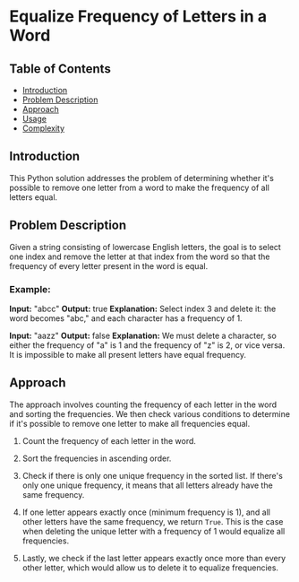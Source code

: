 # Equalize Frequency of Letters in a Word

## Table of Contents
- [Introduction](#introduction)
- [Problem Description](#problem-description)
- [Approach](#approach)
- [Usage](#usage)
- [Complexity](#complexity)

## Introduction

This Python solution addresses the problem of determining whether it's possible to remove one letter from a word to make the frequency of all letters equal.

## Problem Description

Given a string consisting of lowercase English letters, the goal is to select one index and remove the letter at that index from the word so that the frequency of every letter present in the word is equal.

### Example:

**Input:** "abcc"
**Output:** true
**Explanation:** Select index 3 and delete it: the word becomes "abc," and each character has a frequency of 1.

**Input:** "aazz"
**Output:** false
**Explanation:** We must delete a character, so either the frequency of "a" is 1 and the frequency of "z" is 2, or vice versa. It is impossible to make all present letters have equal frequency.

## Approach

The approach involves counting the frequency of each letter in the word and sorting the frequencies. We then check various conditions to determine if it's possible to remove one letter to make all frequencies equal.

1. Count the frequency of each letter in the word.

2. Sort the frequencies in ascending order.

3. Check if there is only one unique frequency in the sorted list. If there's only one unique frequency, it means that all letters already have the same frequency.

4. If one letter appears exactly once (minimum frequency is 1), and all other letters have the same frequency, we return `True`. This is the case when deleting the unique letter with a frequency of 1 would equalize all frequencies.

5. Lastly, we check if the last letter appears exactly once more than every other letter, which would allow us to delete it to equalize frequencies.
